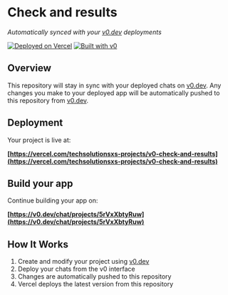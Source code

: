 # Check and results

*Automatically synced with your [v0.dev](https://v0.dev) deployments*

[![Deployed on Vercel](https://img.shields.io/badge/Deployed%20on-Vercel-black?style=for-the-badge&logo=vercel)](https://vercel.com/techsolutionsxs-projects/v0-check-and-results)
[![Built with v0](https://img.shields.io/badge/Built%20with-v0.dev-black?style=for-the-badge)](https://v0.dev/chat/projects/5rVxXbtyRuw)

## Overview

This repository will stay in sync with your deployed chats on [v0.dev](https://v0.dev).
Any changes you make to your deployed app will be automatically pushed to this repository from [v0.dev](https://v0.dev).

## Deployment

Your project is live at:

**[https://vercel.com/techsolutionsxs-projects/v0-check-and-results](https://vercel.com/techsolutionsxs-projects/v0-check-and-results)**

## Build your app

Continue building your app on:

**[https://v0.dev/chat/projects/5rVxXbtyRuw](https://v0.dev/chat/projects/5rVxXbtyRuw)**

## How It Works

1. Create and modify your project using [v0.dev](https://v0.dev)
2. Deploy your chats from the v0 interface
3. Changes are automatically pushed to this repository
4. Vercel deploys the latest version from this repository